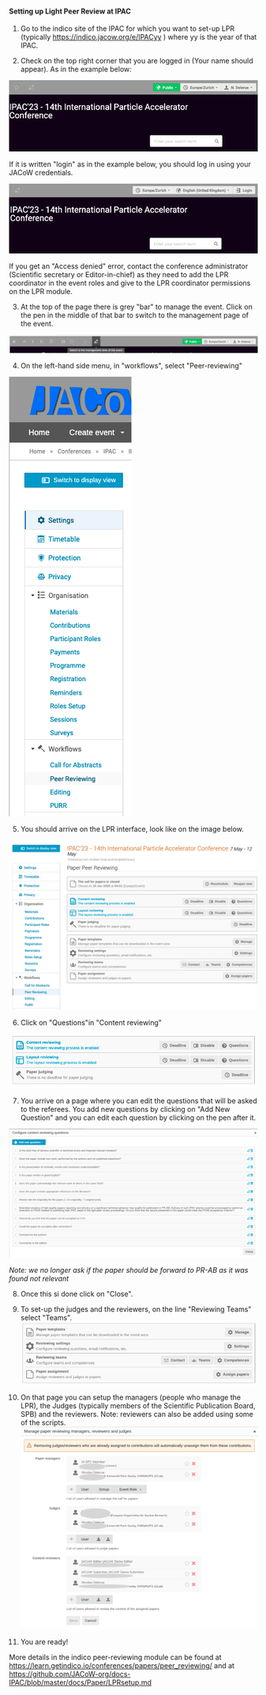 #### Setting up Light Peer Review at IPAC

1. Go to the indico site of the IPAC for which you want to set-up LPR (typically <https://indico.jacow.org/e/IPACyy> ) where yy is the year of that IPAC.

2. Check on the top right corner that you are logged in (Your name should appear). As in the example below:

![Logged in](images/LPR_logged_in.png)

If it is written "login" as in the example below, you should log in using your JACoW credentials.

![Not logged in](images/LPR_not_logged_in.png)

If you get an "Access denied" error, contact the conference administrator (Scientific secretary or Editor-in-chief) as they need to add the LPR coordinator in the event roles and give to the LPR coordinator permissions on the LPR module. 

3. At the top of the page there is grey "bar" to manage the event. Click on the pen in the middle of that bar to switch to the management page of the event.

![Switch management console](images/LPR_management_switch.png)

4. On the left-hand side menu, in "workflows", select "Peer-reviewing"

![Left menu](images/LPR_left_menu.png)

5. You should arrive on the LPR interface, look like on the image below.

![LPR interface](images/LPR_interface.png)

6. Click on "Questions"in "Content reviewing"

![Edit questions](images/LPR_edit_questions.png)

7. You arrive on a page where you can edit the questions that will be asked to the referees. You add new questions by clicking on "Add New Question" and you can edit each question by clicking on the pen after it.

![Questions interface](images/LPR_questions_interface.png)

*Note: we no longer ask if the paper should be forward to PR-AB as it was found not relevant*

8. Once this si done click on "Close".

9. To set-up the judges and the reviewers, on the line "Reviewing Teams" select "Teams".
![Reviewing team](images/LPR_reviewing_team.png)

10. On that page you can setup the managers (people who manage the LPR), the Judges (typically members of the Scientific Publication Board, SPB) and the reviewers.
Note: reviewers can also be added using some of the scripts.
![Reviewers setup](images/LPR_reviewers_setup.png)

11. You are ready!

More details in the indico peer-reviewing module can be found at <https://learn.getindico.io/conferences/papers/peer_reviewing/> and at <https://github.com/JACoW-org/docs-IPAC/blob/master/docs/Paper/LPRsetup.md>

